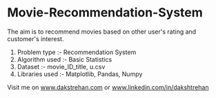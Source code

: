 # Movie-Recommendation-System

The aim is to recommend movies based on other user's rating and customer's interest.

1. Problem type :- Recommendation System
2. Algorithm used :- Basic Statistics
3. Dataset :- movie_ID_title, u.csv
4. Libraries used :- Matplotlib, Pandas, Numpy

Visit me on www.dakstrehan.com or www.linkedin.com/in/dakshtrehan
